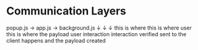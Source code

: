 # Communication Layers

popup.js          →          app.js          →          background.js
   ↓                           ↓                             ↓
this is where             this is where user           this is where the payload
user interaction          interaction verified         sent to the client
happens                   and the payload
                          created
